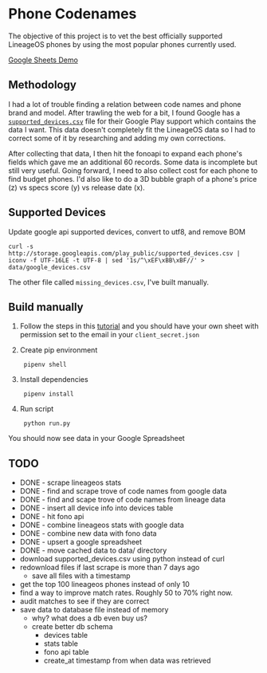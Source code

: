 # Phone Codenames

The objective of this project is to vet the best officially supported LineageOS phones by using the most popular phones currently used.

[Google Sheets Demo](https://docs.google.com/spreadsheets/d/1jPNMhV0SpWhsCrsvQY5CXokgTlbqypKyHTUcnr9Y2lw/edit?usp=sharing)

## Methodology

I had a lot of trouble finding a relation between code names and phone brand and model. After trawling the web for a bit, I found Google has a [`supported_devices.csv`](http://storage.googleapis.com/play_public/supported_devices.csv) file for their Google Play support which contains the data I want. This data doesn't completely fit the LineageOS data so I had to correct some of it by researching and adding my own corrections.

After collecting that data, I then hit the fonoapi to expand each phone's fields which gave me an additional 60 records. Some data is incomplete but still very useful. Going forward, I need to also collect cost for each phone to find budget phones. I'd also like to do a 3D bubble graph of a phone's price (z) vs specs score (y) vs release date (x).

## Supported Devices

Update google api supported devices, convert to utf8, and remove BOM

    curl -s http://storage.googleapis.com/play_public/supported_devices.csv | iconv -f UTF-16LE -t UTF-8 | sed '1s/^\xEF\xBB\xBF//' > data/google_devices.csv

The other file called `missing_devices.csv`, I've built manually.

## Build manually

1. Follow the steps in this [tutorial](https://www.twilio.com/blog/2017/02/an-easy-way-to-read-and-write-to-a-google-spreadsheet-in-python.html) and you should have your own sheet with permission set to the email in your `client_secret.json`

2. Create pip environment

        pipenv shell

3. Install dependencies

        pipenv install

4. Run script

        python run.py

You should now see data in your Google Spreadsheet

## TODO

* DONE - scrape lineageos stats
* DONE - find and scrape trove of code names from google data
* DONE - find and scape trove of code names from lineage data
* DONE - insert all device info into devices table
* DONE - hit fono api
* DONE - combine lineageos stats with google data
* DONE - combine new data with fono data
* DONE - upsert a google spreadsheet
* DONE - move cached data to data/ directory
* download supported_devices.csv using python instead of curl
* redownload files if last scrape is more than 7 days ago
    * save all files with a timestamp
* get the top 100 lineageos phones instead of only 10
* find a way to improve match rates. Roughly 50 to 70% right now.
* audit matches to see if they are correct
* save data to database file instead of memory
    * why? what does a db even buy us?
    * create better db schema
        * devices table
        * stats table
        * fono api table
        * create_at timestamp from when data was retrieved

